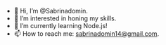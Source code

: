 - 👋 Hi, I’m @Sabrinadomin.
- 👀 I’m interested in honing my skills.
- 🌱 I’m currently learning Node.js!
- 📫 How to reach me: sabrinadomin14@gmail.com.

<!---
Sabrinadomin/Sabrinadomin is a ✨ special ✨ repository because its `README.md` (this file) appears on your GitHub profile.
You can click the Preview link to take a look at your changes.
--->
